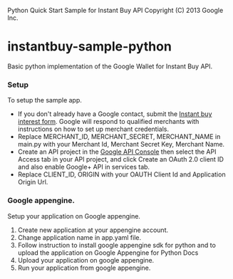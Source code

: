Python Quick Start Sample for Instant Buy API Copyright (C) 2013 Google Inc.

instantbuy-sample-python
=======================

Basic python implementation of the Google Wallet for Instant Buy API.

### Setup

To setup the sample app.

*  If you don't already have a Google contact, submit the [Instant buy interest form](http://getinstantbuy.withgoogle.com). Google will respond to qualified merchants with instructions on how to set up merchant credentials.
* Replace MERCHANT_ID, MERCHANT_SECRET, MERCHANT_NAME in main.py with your Merchant Id, Merchant Secret Key, Merchant Name.
* Create an API project in the [Google API Console](https://code.google.com/apis/console/) then select the API Access tab in your API project, and click Create an OAuth 2.0 client ID and also enable Google+ API in services tab.
* Replace CLIENT_ID, ORIGIN with your OAUTH Client Id and Application Origin Url.

### Google appengine.

Setup your application on Google appengine.

1. Create new application at your appengine account.
2. Change application name in app.yaml file.
3. Follow instruction to install google appengine sdk for python and to upload the application on Google Appengine for Python Docs
4. Upload your application on google appengine.
5. Run your application from google appengine.
